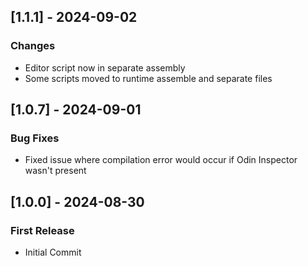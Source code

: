 ## [1.1.1] - 2024-09-02
### Changes
- Editor script now in separate assembly
- Some scripts moved to runtime assemble and separate files

## [1.0.7] - 2024-09-01
### Bug Fixes
- Fixed issue where compilation error would occur if Odin Inspector wasn't present


## [1.0.0] - 2024-08-30
### First Release
- Initial Commit